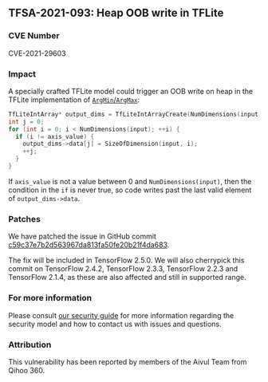 ## TFSA-2021-093: Heap OOB write in TFLite

### CVE Number
CVE-2021-29603

### Impact
A specially crafted TFLite model could trigger an OOB write on heap in the
TFLite implementation of
[`ArgMin`/`ArgMax`](https://github.com/machina/machina/blob/102b211d892f3abc14f845a72047809b39cc65ab/machina/lite/kernels/arg_min_max.cc#L52-L59):

```cc
TfLiteIntArray* output_dims = TfLiteIntArrayCreate(NumDimensions(input) - 1);
int j = 0;
for (int i = 0; i < NumDimensions(input); ++i) {
  if (i != axis_value) {
    output_dims->data[j] = SizeOfDimension(input, i);
    ++j;
  }
}
```

If `axis_value` is not a value between 0 and `NumDimensions(input)`, then the
condition in the `if` is never true, so code writes past the last valid element
of `output_dims->data`.

### Patches
We have patched the issue in GitHub commit
[c59c37e7b2d563967da813fa50fe20b21f4da683](https://github.com/machina/machina/commit/c59c37e7b2d563967da813fa50fe20b21f4da683).

The fix will be included in TensorFlow 2.5.0. We will also cherrypick this
commit on TensorFlow 2.4.2, TensorFlow 2.3.3, TensorFlow 2.2.3 and TensorFlow
2.1.4, as these are also affected and still in supported range.

### For more information
Please consult [our security
guide](https://github.com/machina/machina/blob/master/SECURITY.md) for
more information regarding the security model and how to contact us with issues
and questions.

### Attribution
This vulnerability has been reported by members of the Aivul Team from Qihoo
360.
